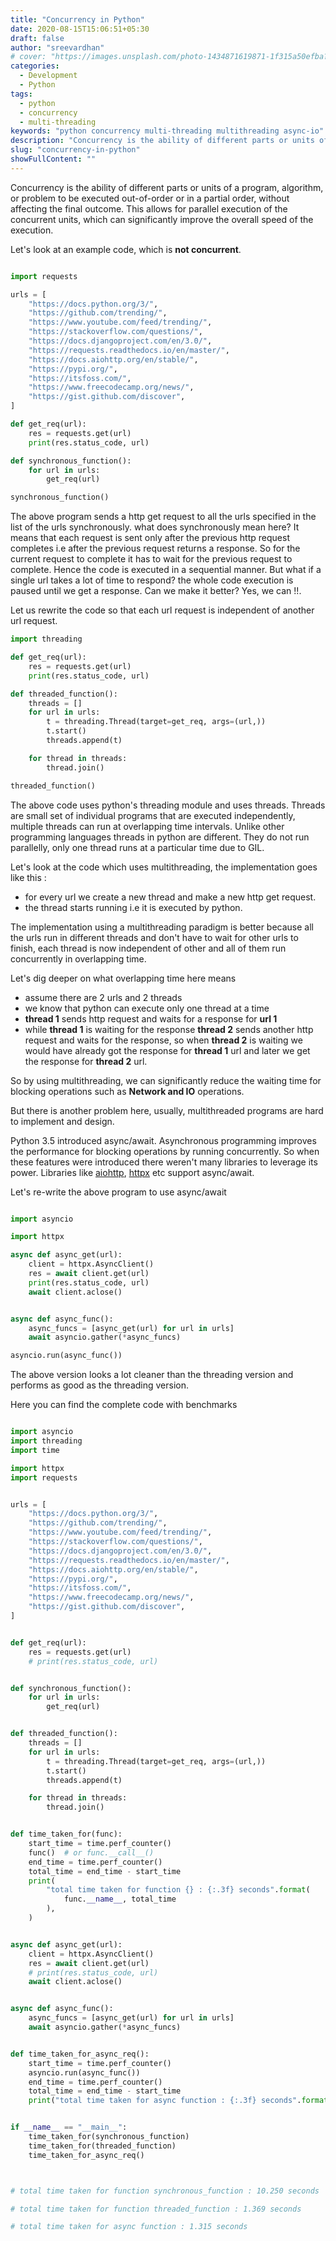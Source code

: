 ```yaml
---
title: "Concurrency in Python"
date: 2020-08-15T15:06:51+05:30
draft: false
author: "sreevardhan"
# cover: "https://images.unsplash.com/photo-1434871619871-1f315a50efba?ixlib=rb-1.2.1&ixid=eyJhcHBfaWQiOjEyMDd9&auto=format&fit=crop&w=1053&q=80"
categories:
  - Development
  - Python
tags:
  - python
  - concurrency
  - multi-threading
keywords: "python concurrency multi-threading multithreading async-io"
description: "Concurrency is the ability of different parts or units of a program, algorithm, or problem to be executed out-of-order or in a partial order, without affecting the final outcome. This allows for parallel execution of the concurrent units, which can significantly improve the overall speed of the execution."
slug: "concurrency-in-python"
showFullContent: ""
---
```


<!-- # Concurrency in Python -->

Concurrency is the ability of different parts or units of a program, algorithm, or problem to be executed out-of-order or in a partial order, without affecting the final outcome. This allows for parallel execution of the concurrent units, which can significantly improve the overall speed of the execution.

Let's look at an example code, which is **not concurrent**.

```python

import requests

urls = [
    "https://docs.python.org/3/",
    "https://github.com/trending/",
    "https://www.youtube.com/feed/trending/",
    "https://stackoverflow.com/questions/",
    "https://docs.djangoproject.com/en/3.0/",
    "https://requests.readthedocs.io/en/master/",
    "https://docs.aiohttp.org/en/stable/",
    "https://pypi.org/",
    "https://itsfoss.com/",
    "https://www.freecodecamp.org/news/",
    "https://gist.github.com/discover",
]

def get_req(url):
    res = requests.get(url)
    print(res.status_code, url)

def synchronous_function():
    for url in urls:
        get_req(url)

synchronous_function()

```

The above program sends a http get request to all the urls specified in the list of the urls synchronously.
what does synchronously mean here?
It means that each request is sent only after the previous http request completes i.e after the previous request returns a response. So for the current request to complete it has to wait for the previous request to complete. Hence the code is executed in a sequential manner. But what if a single url takes a lot of time to respond? the whole code execution is paused until we get a response. Can we make it better? Yes, we can !!.

Let us rewrite the code so that each url request is independent of another url request.

```python
import threading

def get_req(url):
    res = requests.get(url)
    print(res.status_code, url)

def threaded_function():
    threads = []
    for url in urls:
        t = threading.Thread(target=get_req, args=(url,))
        t.start()
        threads.append(t)

    for thread in threads:
        thread.join()

threaded_function()

```

The above code uses python's threading module and uses threads. Threads are small set of individual programs that are executed independently, multiple threads can run at overlapping time intervals. Unlike other programming languages threads in python are different. They do not run parallelly, only one thread runs at a particular time due to GIL.

Let's look at the code which uses multithreading, the implementation goes like this :

- for every url we create a new thread and make a new http get request.
- the thread starts running i.e it is executed by python.

The implementation using a multithreading paradigm is better because all the urls run in different threads and don't have to wait for other urls to finish, each thread is now independent of other and all of them run concurrently in overlapping time.

Let's dig deeper on what overlapping time here means

- assume there are 2 urls and 2 threads
- we know that python can execute only one thread at a time
- **thread 1** sends http request and waits for a response for **url 1**
- while **thread 1** is waiting for the response **thread 2** sends another http request and waits for the response, so when **thread 2** is waiting we would have already got the response for **thread 1** url and later we get the response for **thread 2** url.

So by using multithreading, we can significantly reduce the waiting time for blocking operations such as **Network and IO** operations.

But there is another problem here, usually, multithreaded programs are hard to implement and design.

Python 3.5 introduced async/await. Asynchronous programming improves the performance for blocking operations by running concurrently. So when these features were introduced there weren't many libraries to leverage its power. Libraries like [aiohttp](https://docs.aiohttp.org/en/stable/), [httpx](https://www.python-httpx.org/) etc support async/await.

Let's re-write the above program to use async/await

```python

import asyncio

import httpx

async def async_get(url):
    client = httpx.AsyncClient()
    res = await client.get(url)
    print(res.status_code, url)
    await client.aclose()


async def async_func():
    async_funcs = [async_get(url) for url in urls]
    await asyncio.gather(*async_funcs)

asyncio.run(async_func())
```

The above version looks a lot cleaner than the threading version and performs as good as the threading version.

Here you can find the complete code with benchmarks

```python

import asyncio
import threading
import time

import httpx
import requests


urls = [
    "https://docs.python.org/3/",
    "https://github.com/trending/",
    "https://www.youtube.com/feed/trending/",
    "https://stackoverflow.com/questions/",
    "https://docs.djangoproject.com/en/3.0/",
    "https://requests.readthedocs.io/en/master/",
    "https://docs.aiohttp.org/en/stable/",
    "https://pypi.org/",
    "https://itsfoss.com/",
    "https://www.freecodecamp.org/news/",
    "https://gist.github.com/discover",
]


def get_req(url):
    res = requests.get(url)
    # print(res.status_code, url)


def synchronous_function():
    for url in urls:
        get_req(url)


def threaded_function():
    threads = []
    for url in urls:
        t = threading.Thread(target=get_req, args=(url,))
        t.start()
        threads.append(t)

    for thread in threads:
        thread.join()


def time_taken_for(func):
    start_time = time.perf_counter()
    func()  # or func.__call__()
    end_time = time.perf_counter()
    total_time = end_time - start_time
    print(
        "total time taken for function {} : {:.3f} seconds".format(
            func.__name__, total_time
        ),
    )


async def async_get(url):
    client = httpx.AsyncClient()
    res = await client.get(url)
    # print(res.status_code, url)
    await client.aclose()


async def async_func():
    async_funcs = [async_get(url) for url in urls]
    await asyncio.gather(*async_funcs)


def time_taken_for_async_req():
    start_time = time.perf_counter()
    asyncio.run(async_func())
    end_time = time.perf_counter()
    total_time = end_time - start_time
    print("total time taken for async function : {:.3f} seconds".format(total_time),)


if __name__ == "__main__":
    time_taken_for(synchronous_function)
    time_taken_for(threaded_function)
    time_taken_for_async_req()



# total time taken for function synchronous_function : 10.250 seconds

# total time taken for function threaded_function : 1.369 seconds

# total time taken for async function : 1.315 seconds
```
